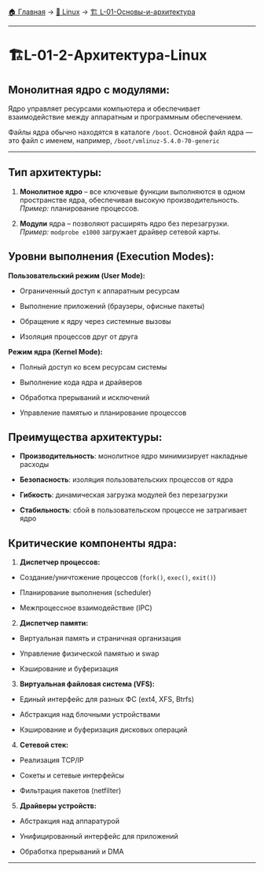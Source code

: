 [🏠 Главная](../../README.md) → [🐧 Linux](../../README.md#-linux) → [🏗️ L-01-Основы-и-архитектура](../../README.md#-l-01-основы-и-архитектура)

---

# 🏗️L-01-2-Архитектура-Linux

## Монолитная ядро с модулями:

Ядро управляет ресурсами компьютера и обеспечивает взаимодействие между аппаратным и программным обеспечением.

Файлы ядра обычно находятся в каталоге `/boot`. Основной файл ядра — это файл с именем, например, `/boot/vmlinuz-5.4.0-70-generic`

---

## Тип архитектуры:

1. **Монолитное ядро** – все ключевые функции выполняются в одном пространстве ядра, обеспечивая высокую производительность. 
*Пример:* планирование процессов.

2. **Модули** ядра – позволяют расширять ядро без перезагрузки. 
*Пример:* `modprobe e1000` загружает драйвер сетевой карты.

## Уровни выполнения (Execution Modes):

**Пользовательский режим (User Mode):**

- Ограниченный доступ к аппаратным ресурсам

- Выполнение приложений (браузеры, офисные пакеты)

- Обращение к ядру через системные вызовы

- Изоляция процессов друг от друга

**Режим ядра (Kernel Mode):**

- Полный доступ ко всем ресурсам системы

- Выполнение кода ядра и драйверов

- Обработка прерываний и исключений

- Управление памятью и планирование процессов


## **Преимущества архитектуры:**

- **Производительность**: монолитное ядро минимизирует накладные расходы

- **Безопасность**: изоляция пользовательских процессов от ядра

- **Гибкость**: динамическая загрузка модулей без перезагрузки

- **Стабильность**: сбой в пользовательском процессе не затрагивает ядро

## **Критические компоненты ядра:**

1. **Диспетчер процессов:**

- Создание/уничтожение процессов (`fork()`, `exec()`, `exit()`)

- Планирование выполнения (scheduler)

- Межпроцессное взаимодействие (IPC)

2. **Диспетчер памяти:**

- Виртуальная память и страничная организация

- Управление физической памятью и swap

- Кэширование и буферизация

3. **Виртуальная файловая система (VFS):**

- Единый интерфейс для разных ФС (ext4, XFS, Btrfs)

- Абстракция над блочными устройствами

- Кэширование и буферизация дисковых операций

4. **Сетевой стек:**

- Реализация TCP/IP

- Сокеты и сетевые интерфейсы

- Фильтрация пакетов (netfilter)

5. **Драйверы устройств:**

- Абстракция над аппаратурой

- Унифицированный интерфейс для приложений

- Обработка прерываний и DMA

---
